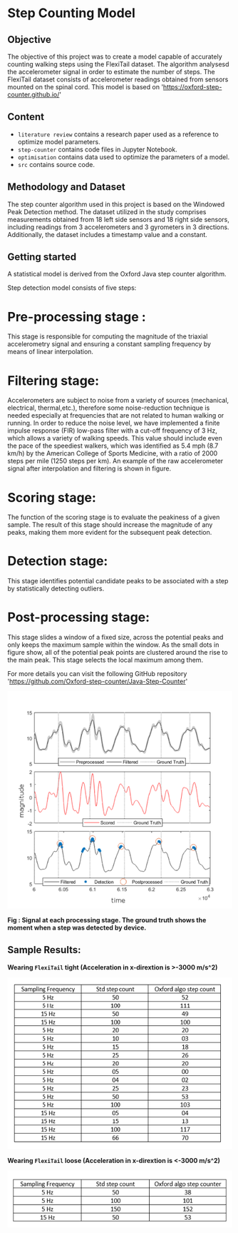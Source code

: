 # Step Counting Model

## Objective
The objective of this project was to create a model capable of accurately counting walking steps using the FlexiTail dataset. The algorithm analysesd the accelerometer signal in order to estimate the number of steps. The FlexiTail dataset consists of accelerometer readings obtained from sensors mounted on the spinal cord. This model is based on 'https://oxford-step-counter.github.io/'

## Content
* `literature review` contains a research paper used as a reference to optimize model parameters.
* `step-counter` contains code files in Jupyter Notebook.
* `optimisation` contains data used to optimize the parameters of a model.
* `src` contains source code.

## Methodology and Dataset
The step counter algorithm used in this project is based on the Windowed Peak Detection method. The dataset utilized in the study comprises measurements obtained from 18 left side sensors and 18 right side sensors, including readings from 3 accelerometers and 3 gyrometers in 3 directions. Additionally, the dataset includes a timestamp value and a constant. 
  
## Getting started
    
A statistical model is derived from the Oxford Java step counter algorithm. 

Step detection model consists of five steps:

# Pre-processing stage : 
This stage is responsible for computing the magnitude of the triaxial accelerometry signal and ensuring a constant sampling frequency by means of linear interpolation. 
# Filtering stage: 
Accelerometers are subject to noise from a variety of sources (mechanical, electrical, thermal,etc.), therefore some noise-reduction technique is needed especially at frequencies that are not related to human walking or running. In order to reduce the noise level, we have implemented a finite impulse response (FIR) low-pass filter with a cut-off frequency of 3 Hz, which allows a variety of walking speeds. This value should include even the pace of the speediest walkers, which was identified as 5.4 mph (8.7 km/h) by the American College of Sports Medicine, with a ratio of 2000 steps per mile (1250 steps per km). An
example of the raw accelerometer signal after interpolation and filtering is shown in figure.
# Scoring stage:
The function of the scoring stage is to evaluate the peakiness of a given sample. The result of this stage should increase the magnitude of any peaks, making them more evident for the subsequent peak detection.
# Detection stage: 
This stage identifies potential candidate peaks to be associated with a step by statistically detecting outliers. 
# Post-processing stage: 
This stage slides a window of a fixed size, across the potential peaks and only keeps the maximum sample within the window. As the small dots in figure show, all of the potential peak points are clustered around the rise to the main peak. This stage selects the local maximum among them.
    
For more details you can visit the following GitHub repository 'https://github.com/Oxford-step-counter/Java-Step-Counter'

![image](https://github.com/Swapnil-Rakshe/Swapnil-Rakshe/blob/main/Signal%20at%20each%20processing%20stage.png)

**Fig : Signal at each processing stage. The ground truth shows the moment when a step was detected by device.**

    

## Sample Results:

**Wearing `FlexiTail` tight (Acceleration in x-dirextion is >-3000 m/s^2)**

![image](https://github.com/Swapnil-Rakshe/Swapnil-Rakshe/blob/main/Wearing%20flexitail%20tight.png)



**Wearing `FlexiTail` loose (Acceleration in x-dirextion is <-3000 m/s^2)**

![image](https://github.com/Swapnil-Rakshe/Swapnil-Rakshe/blob/main/Wearing%20flexitail%20loose.png)

